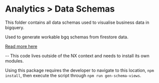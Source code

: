 # Analytics > Data Schemas

This folder contains all data schemas used to visualise business data in bigquery.

Used to generate workable bgq schemas from firestore data.

<a href="https://github.com/firebase/extensions/blob/master/firestore-bigquery-export/guides/GENERATE_SCHEMA_VIEWS.md">Read more here</a>

--
This code lives outside of the NX context and needs to install its own modules.

Using this package requires the developer to navigate to this location, `npm install`, then execute the script through `npm run gen-schema-views`.
